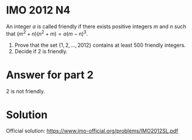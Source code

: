 # IMO 2012 N4

An integer $a$ is called friendly if there exists positive integers $m$ and $n$ such that $(m^2 + n)(n^2 + m) = a(m - n)^3$.

1. Prove that the set $\{1, 2, \ldots, 2012\}$ contains at least $500$ friendly integers.
2. Decide if $2$ is friendly.



# Answer for part 2

$2$ is not friendly.



# Solution

Official solution: <https://www.imo-official.org/problems/IMO2012SL.pdf>

